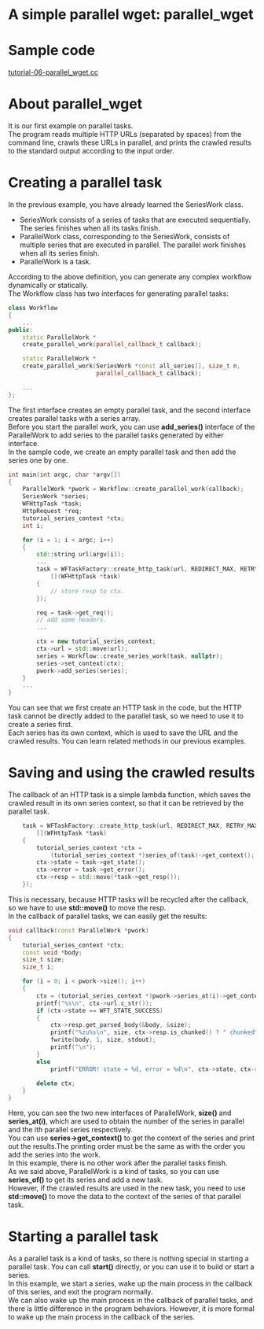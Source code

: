 # A simple parallel wget: parallel\_wget

# Sample code

[tutorial-06-parallel\_wget.cc](../tutorial/tutorial-06-parallel_wget.cc)

# About parallel\_wget

It is our first example on parallel tasks.   
The program reads multiple HTTP URLs (separated by spaces) from the command line, crawls these URLs in parallel, and prints the crawled results to the standard output according to the input order.

# Creating a parallel task

In the previous example, you have already learned the SeriesWork class.

* SeriesWork consists of a series of tasks that are executed sequentially. The series finishes when all its tasks finish.
* ParallelWork class, corresponding to the SeriesWork, consists of multiple series that are executed in parallel. The parallel work finishes when all its series finish.
* ParallelWork is a task.

According to the above definition, you can generate any complex workflow dynamically or statically.   
The Workflow class has two interfaces for generating parallel tasks:

~~~cpp
class Workflow
{
    ...
public:
    static ParallelWork *
    create_parallel_work(parallel_callback_t callback);

    static ParallelWork *
    create_parallel_work(SeriesWork *const all_series[], size_t n,
                         parallel_callback_t callback);

    ...
};
~~~

The first interface creates an empty parallel task, and the second interface creates parallel tasks with a series array.   
Before you start the parallel work, you can use  **add\_series()** interface of the ParallelWork to add series to the parallel tasks generated by either interface.   
In the sample code, we create an empty parallel task and then add the series one by one.

~~~cpp
int main(int argc, char *argv[])
{
    ParallelWork *pwork = Workflow::create_parallel_work(callback);
    SeriesWork *series;
    WFHttpTask *task;
    HttpRequest *req;
    tutorial_series_context *ctx;
    int i;

    for (i = 1; i < argc; i++)
    {
        std::string url(argv[i]);
        ...
        task = WFTaskFactory::create_http_task(url, REDIRECT_MAX, RETRY_MAX,
            [](WFHttpTask *task)
        {
            // store resp to ctx.
        });

        req = task->get_req();
        // add some headers.
        ...

        ctx = new tutorial_series_context;
        ctx->url = std::move(url);
        series = Workflow::create_series_work(task, nullptr);
        series->set_context(ctx);
        pwork->add_series(series);
    }
    ...
}
~~~

You can see that we first create an HTTP task in the code, but the HTTP task cannot be directly added to the parallel task, so we need to use it to create a series first.   
Each series has its own context, which is used to save the URL and the crawled results. You can learn related methods in our previous examples.

# Saving and using the crawled results

The callback of an HTTP task is a simple lambda function, which saves the crawled result in its own series context, so that it can be retrieved by the parallel task.

~~~cpp
    task = WFTaskFactory::create_http_task(url, REDIRECT_MAX, RETRY_MAX,
        [](WFHttpTask *task)
    {
        tutorial_series_context *ctx =
            (tutorial_series_context *)series_of(task)->get_context();
        ctx->state = task->get_state();
        ctx->error = task->get_error();
        ctx->resp = std::move(*task->get_resp());
    });
~~~

This is necessary, because HTTP tasks will be recycled after the callback, so we have to use **std::move()** to move the resp.   
In the callback of parallel tasks, we can easily get the results:

~~~cpp
void callback(const ParallelWork *pwork)
{
    tutorial_series_context *ctx;
    const void *body;
    size_t size;
    size_t i;

    for (i = 0; i < pwork->size(); i++)
    {
        ctx = (tutorial_series_context *)pwork->series_at(i)->get_context();
        printf("%s\n", ctx->url.c_str());
        if (ctx->state == WFT_STATE_SUCCESS)
        {
            ctx->resp.get_parsed_body(&body, &size);
            printf("%zu%s\n", size, ctx->resp.is_chunked() ? " chunked" : "");
            fwrite(body, 1, size, stdout);
            printf("\n");
        }
        else
            printf("ERROR! state = %d, error = %d\n", ctx->state, ctx->error);

        delete ctx;
    }
}
~~~

Here, you can see the two new interfaces of ParallelWork, **size()** and **series\_at(i)**, which are used to obtain the number of the series in parallel and the ith parallel series respectively.   
You can use **series->get\_context()** to get the context of the series and print out the results.The printing order must be the same as with the order you add the series into the work.   
In this example, there is no other work after the parallel tasks finish.   
As we said above, ParallelWork is a kind of tasks, so you can use **series\_of()** to get its series and add a new task.   
However, if the crawled results are used in the new task, you need to use **std::move()** to move the data to the context of the series of that parallel task.

# Starting a parallel task

As a parallel task is a kind of tasks, so there is nothing special in starting a parallel task. You can call **start()** directly, or you can use it to build or start a series.   
In this example, we start a series, wake up the main process in the callback of this series, and exit the program normally.   
We can also wake up the main process in the callback of parallel tasks, and there is little difference in the program behaviors. However, it is more formal to wake up the main process in the callback of the series.
